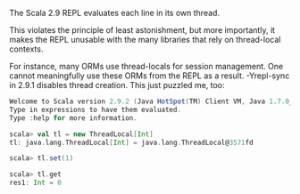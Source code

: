 The Scala 2.9 REPL evaluates each line in its own thread.

This violates the principle of least astonishment, but more importantly, it makes the REPL unusable with the many libraries that rely on thread-local contexts.

For instance, many ORMs use thread-locals for session management. One cannot meaningfully use these ORMs from the REPL as a result.
-Yrepl-sync in 2.9.1 disables thread creation.
This just puzzled me, too:

```scala
Welcome to Scala version 2.9.2 (Java HotSpot(TM) Client VM, Java 1.7.0_05).
Type in expressions to have them evaluated.
Type :help for more information.

scala> val tl = new ThreadLocal[Int]
tl: java.lang.ThreadLocal[Int] = java.lang.ThreadLocal@3571fd

scala> tl.set(1)

scala> tl.get
res1: Int = 0

```
